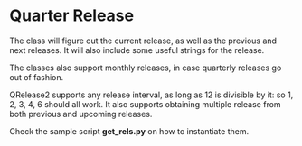 # **Quarter Release**

The class will figure out the current
release, as well as the previous and
next releases. It will also include
some useful strings for the release.

The classes also support monthly
releases, in case quarterly releases
go out of fashion.

QRelease2 supports any release interval,
as long as 12 is divisible by it: so
1, 2, 3, 4, 6 should all work. It also
supports obtaining multiple release
from both previous and upcoming
releases. 

Check the sample script **get_rels.py**
on how to instantiate them. 